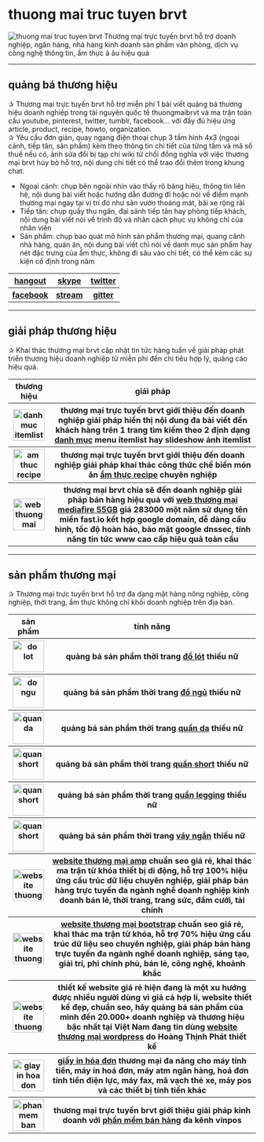 # thuong mai truc tuyen brvt
<img alt="thuong mai truc tuyen brvt" src="https://thuongmaitructuyenbrvt.imfast.io/anhthuongmai/bandothuongmaibrvt.jpg">
Thương mại trực tuyến brvt hỗ trợ doanh nghiệp, ngân hàng, nhà hàng kinh doanh sản phẩm văn phòng, dịch vụ công nghệ thông tin, ẩm thực á âu hiệu quả

<hr>

## quảng bá thương hiệu
&#10032; Thương mại trực tuyến brvt hỗ trợ miễn phí 1 bài viết quảng bá thương hiệu doanh nghiệp trong tài nguyên quốc tế thuongmaibrvt và ma trận toàn cầu youtube, pinterest, twitter, tumblr, facebook... với đầy đủ hiệu ứng article, product, recipe, howto, organization.<br>
&#10032; Yêu cầu đơn giản, quay ngang điện thoại chụp 3 tấm hình 4x3 (ngoại cảnh, tiếp tân, sản phẩm) kèm theo thông tin chi tiết của từng tấm và mã số thuế nếu có, ảnh sửa đổi bị tạp chí wiki từ chối đồng nghĩa với việc thương mại brvt hủy bỏ hỗ trợ, nội dung chi tiết có thể trao đổi thêm trong khung chat.<br>
<ul>
<li>Ngoại cảnh: chụp bên ngoài nhìn vào thấy rõ bảng hiệu, thông tin liên hệ, nội dung bài viết hoặc hướng dẫn đường đi hoặc nói về điểm mạnh thương mại ngay tại vị trí đó như sân vườn thoáng mát, bãi xe rộng rãi</li>
<li>Tiếp tân: chụp quầy thu ngân, đại sảnh tiếp tân hay phòng tiếp khách, nội dung bài viết nói về trình độ và nhân cách phục vụ không chỉ của nhân viên</li>
<li>Sản phẩm: chụp bao quát mô hình sản phẩm thương mại, quang cảnh nhà hàng, quán ăn, nội dung bài viết chỉ nói về danh mục sản phẩm hay nét đặc trưng của ẩm thực, không đi sâu vào chi tiết, có thể kèm các sự kiện cố định trong năm</li>
</ul>
<table style="width:100%;">
<tr>
<th><a href="https://hangouts.google.com/call/hqgbfrzomzcgjnfm6mupnqmq3ae" target="_blank">hangout</a></th>
<th><a href="https://join.skype.com/nFE0GoIAszSa" target="_blank">skype</a></th>
<th><a href="https://twitter.com/messages/compose?recipient_id=1226715199664615426&text=H%E1%BB%97%20tr%E1%BB%A3:%20" target="_blank">twitter</a></th>
</tr>
<tr>
<th><a href="https://m.me/thuongmaigithub" target="_blank">facebook</a></th>
<th><a href="https://www.youtube.com/watch?v=tzdC3wWVmIQ" target="_blank">stream</a></th>
<th><a href="https://gitter.im/thuong-mai-brvt/community?utm_source=badge&utm_medium=badge&utm_campaign=pr-badge" target="_blank">gitter</a></th>
</tr>
</table>

<hr>

## giải pháp thương hiệu
&#10032; Khai thác thương mại brvt cập nhật tin tức hàng tuần về giải pháp phát triển thương hiệu doanh nghiệp từ miễn phí đến chi tiêu hợp lý, quảng cáo hiệu quả.
<table style="width:100%;">
<tr>
<th>thương hiệu</th>
<th>giải pháp</th>
</tr>
<tr>
<th><img alt="danh muc itemlist" src="https://thuongmaitructuyenbrvt.imfast.io/anhthuongmai/anhtintucthuongmai/itemlist-hieuung.jpg" width="64px"></th>
<th>thương mại trực tuyến brvt giới thiệu đến doanh nghiệp giải pháp hiển thị nội dung đa bài viết đến khách hàng trên 1 trang tìm kiếm theo 2 định dạng <a href="https://thuongmaitructuyenbrvt.github.io/tintucthuongmai/danh-muc-itemlist.html" target="_blank" title="danh mục itemlist">danh mục</a> menu itemlist hay slideshow ảnh itemlist</th>
</tr>
<tr>
<th><img alt="am thuc recipe" src="https://thuongmaitructuyenbrvt.imfast.io/anhthuongmai/anhtintucthuongmai/amthucrecipe.jpg" width="64px"></th>
<th>thương mại trực tuyến brvt giới thiệu đến doanh nghiệp giải pháp khai thác công thức chế biến món ăn <a href="https://thuongmaitructuyenbrvt.github.io/tintucthuongmai/am-thuc-recipe.html" target="_blank" title="ẩm thực recipe">ẩm thực recipe</a> chuyên nghiệp</th>
</tr>
<tr>
<th><img alt="web thuong mai 55GB" src="https://thuongmaitructuyenbrvt.imfast.io/anhthuongmai/anhtintucthuongmai/mediafirehosting.jpg" width="64px"></th>
<th>thương mại brvt chia sẽ đến doanh nghiệp giải pháp bán hàng hiệu quả với <a href="https://thuongmaitructuyenbrvt.github.io/tintucthuongmai/web-thuong-mai-mediafire-55gb-283000.html" target="_blank" title="web thương mại 55GB">web thương mại mediafire 55GB</a> giá 283000 một năm sử dụng tên miền fast.io kết hợp google domain, dễ dàng cấu hình, tốc độ hoàn hảo, bảo mật google dnssec, tính năng tin tức www cao cấp hiệu quả toàn cầu</th>
</tr>
</table>

<hr>

## sản phẩm thương mại
&#10032; Thương mại trực tuyến brvt hỗ trợ đa dạng mặt hàng nông nghiệp, công nghiệp, thời trang, ẩm thực không chỉ khối doanh nghiệp trên địa bàn.
<table style="width:100%;">
<tr>
<th>sản phẩm</th>
<th>tính năng</th>
</tr>
<tr>
<th><img alt="do lot" src="https://thuongmaitructuyenbrvt.imfast.io/anhthuongmai/anhtintucthuongmai/dolot.jpg" width="64px"></th>
<th>quảng bá sản phẩm thời trang <a href="https://www.pinterest.com/pin/826832812826087876/" target="_blank" title="đồ lót">đồ lót</a> thiếu nữ</th>
</tr>
<tr>
<th><img alt="do ngu" src="https://thuongmaitructuyenbrvt.imfast.io/anhthuongmai/anhtintucthuongmai/dongu.jpg" width="64px"></th>
<th>quảng bá sản phẩm thời trang <a href="https://www.pinterest.com/pin/826832812826087265/" target="_blank" title="đồ ngủ">đồ ngủ</a> thiếu nữ</th>
</tr>
<tr>
<th><img alt="quan da" src="https://thuongmaitructuyenbrvt.imfast.io/anhthuongmai/anhtintucthuongmai/quanda.jpg" width="64px"></th>
<th>quảng bá sản phẩm thời trang <a href="https://www.pinterest.com/pin/826832812826087954/" target="_blank" title="quần da">quần da</a> thiếu nữ</th>
</tr>
<tr>
<th><img alt="quan short" src="https://thuongmaitructuyenbrvt.imfast.io/anhthuongmai/anhtintucthuongmai/shortjeans.jpg" width="64px"></th>
<th>quảng bá sản phẩm thời trang <a href="https://www.pinterest.com/pin/826832812826087632/" target="_blank" title="quần short">quần short</a> thiếu nữ</th>
</tr>
<tr>
<th><img alt="quan short" src="https://thuongmaitructuyenbrvt.imfast.io/anhthuongmai/anhtintucthuongmai/legging.jpg" width="64px"></th>
<th>quảng bá sản phẩm thời trang <a href="https://www.pinterest.com/pin/826832812826087551/" target="_blank" title="quần legging">quần legging</a> thiếu nữ</th>
</tr>
<tr>
<th><img alt="quan short" src="https://thuongmaitructuyenbrvt.imfast.io/anhthuongmai/anhtintucthuongmai/vayngan.jpg" width="64px"></th>
<th>quảng bá sản phẩm thời trang <a href="https://www.pinterest.com/pin/826832812826087405/" target="_blank" title="váy ngắn">váy ngắn</a> thiếu nữ</th>
</tr>
<tr>
<th><img alt="website thuong mai amp" src="https://thuongmaitructuyenbrvt.imfast.io/anhthuongmai/anhsanpham/mobiledamcuoi.jpg" width="64px"></th>
<th><a href="https://thuongmaitructuyenbrvt.github.io/sanphamthuongmai/website-thuong-mai-amp.html" target="_blank" title="website thương mại amp">website thương mại amp</a> chuẩn seo giá rẻ, khai thác ma trận từ khóa thiết bị di động, hỗ trợ 100% hiệu ứng cấu trúc dữ liệu chuyên nghiệp, giải pháp bán hàng trực tuyến đa ngành nghề doanh nghiệp kinh doanh bán lẻ, thời trang, trang sức, đầm cưới, tài chính</th>
</tr>
<tr>
<th><img alt="website thuong mai bootstrap" src="https://thuongmaitructuyenbrvt.imfast.io/anhthuongmai/anhsanpham/entertainmentnecromancers.jpg" width="64px"></th>
<th><a href="https://thuongmaitructuyenbrvt.github.io/sanphamthuongmai/website-thuong-mai-bootstrap.html" target="_blank" title="website thương mại bootstrap">website thương mại bootstrap</a> chuẩn seo giá rẻ, khai thác ma trận từ khóa, hỗ trợ 70% hiệu ứng cấu trúc dữ liệu seo chuyên nghiệp, giải pháp bán hàng trực tuyến đa ngành nghề doanh nghiệp, sáng tạo, giải trí, phi chính phủ, bán lẻ, công nghệ, khoảnh khắc</th>
</tr>
<tr>
<th><img alt="website thuong mai wordpress" src="https://thuongmaitructuyenbrvt.imfast.io/anhthuongmai/anhhoangthinhphat/hoangthinhphatbanggia.jpg" width="64px"></th>
<th>thiết kế website giá rẻ hiện đang là một xu hướng được nhiều người dùng vì giá cả hợp lí, website thiết kế đẹp, chuẩn seo, hãy quảng bá sản phẩm của mình đến 20.000+ doanh nghiệp và thương hiệu bậc nhất tại Việt Nam đang tin dùng <a href="https://thuongmaitructuyenbrvt.github.io/hoangthinhphat/thiet-ke-website-thuong-mai-wordpress.html" target="_blank" title="website thương mại wordpress">website thương mại wordpress</a> do Hoàng Thịnh Phát thiết kế</th>
</tr>
<tr>
<th><img alt="giay in hoa don" src="https://thuongmaitructuyenbrvt.imfast.io/anhthuongmai/anhhoangthinhphat/giayinhoadon.jpg" width="64px"></th>
<th><a href="https://thuongmaitructuyenbrvt.github.io/hoangthinhphat/giay-in-hoa-don-thuong-mai.html" target="_blank" title="giấy in hóa đơn">giấy in hóa đơn</a> thương mại đa năng cho máy tính tiền, máy in hoá đơn, máy atm ngân hàng, hoá đơn tính tiền điện lực, máy fax, mã vạch thẻ xe, máy pos và các thiết bị tính tiền khác</th>
</tr>
<tr>
<th><img alt="phan mem ban hang" src="https://thuongmaitructuyenbrvt.imfast.io/anhthuongmai/anhhoangthinhphat/phanmemvinpos.jpg" width="64px"></th>
<th>thương mại trực tuyến brvt giới thiệu giải pháp kinh doanh với <a href="https://thuongmaitructuyenbrvt.github.io/hoangthinhphat/phan-mem-ban-hang.html" target="_blank" title="phần mềm bán hàng">phần mềm bán hàng</a> đa kênh vinpos</th>
</tr>
</table>
